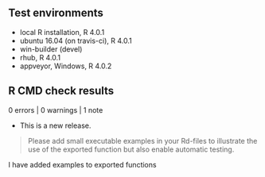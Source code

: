 ## Test environments

* local R installation, R 4.0.1
* ubuntu 16.04 (on travis-ci), R 4.0.1
* win-builder (devel)
* rhub, R 4.0.1
* appveyor, Windows, R 4.0.2

## R CMD check results

0 errors | 0 warnings | 1 note

* This is a new release.

> Please add small executable examples in your Rd-files to illustrate the
> use of the exported function but also enable automatic testing.

I have added examples to exported functions
